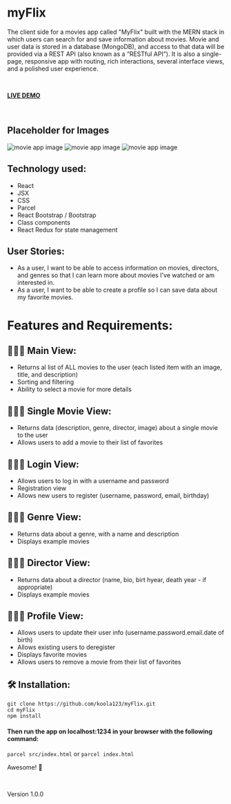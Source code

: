 # myFlix

The client side for a movies app called "MyFlix" built with the MERN stack in which users can search for and save information about movies. Movie and user data is stored in a database (MongoDB), and access to that data will be provided via a REST API (also known as a “RESTful API”). It is also a single-page, responsive app with routing, rich interactions, several interface views, and a polished user experience. 

<br>

<strong>[LIVE DEMO](https://myflix-movies-client.netlify.app/)</strong>

<br>

## Placeholder for Images
<p align-right>
<img src="http://via.placeholder.com/150x150" alt="movie app image">
<img src="http://via.placeholder.com/150x150" alt="movie app image">
<img src="http://via.placeholder.com/150x150" alt="movie app image">
   </p>
 
## Technology used:

- React 
- JSX 
- CSS
- Parcel
- React Bootstrap / Bootstrap
- Class components
- React Redux for state management

## User Stories:

- As a user, I want to be able to access information on movies, directors, and genres so that I can learn more about movies I've watched or am interested in.
- As a user, I want to be able to create a profile so I can save data about my favorite movies.

# Features and Requirements:

## 👨🏻‍💻 Main View:

* Returns al list of ALL movies to the user (each listed item with an image, title, and description)
* Sorting and filtering
* Ability to select a movie for more details

## 👨🏻‍💻 Single Movie View:

* Returns data (description, genre, director, image) about a single movie to the user
* Allows users to add a movie to their list of favorites

## 👨🏻‍💻 Login View:

* Allows users to log in with a username and password
* Registration view
* Allows new users to register (username, password, email, birthday)

## 👨🏻‍💻 Genre View:

* Returns data about a genre, with a name and description
* Displays example movies

## 👨🏻‍💻 Director View:

* Returns data about a director (name, bio, birt hyear, death year - if appropriate)
* Displays example movies

## 👨🏻‍💻 Profile View:

* Allows users to update their user info (username.password.email.date of birth)
* Allows existing users to deregister
* Displays favorite movies
* Allows users to remove a movie from their list of favorites

## 🛠 Installation: 
 ```
 git clone https://github.com/koola123/myFlix.git
 cd myFlix
 npm install
 ````
 
#### Then run the app on localhost:1234 in your browser with the following command:
 
 `parcel src/index.html`
  or
  `parcel index.html`
 
 Awesome! 🚀
 
 <br>
 
Version 1.0.0
